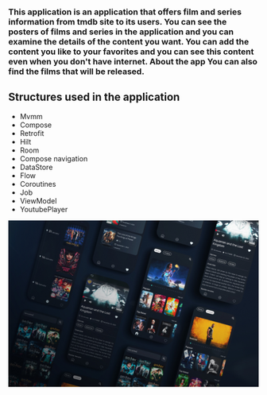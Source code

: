 ### This application is an application that offers film and series information from tmdb site to its users. You can see the posters of films and series in the application and you can examine the details of the content you want. You can add the content you like to your favorites and you can see this content even when you don't have internet. About the app You can also find the films that will be released.

## Structures used in the application
* Mvmm 
* Compose
* Retrofit
* Hilt
* Room
* Compose navigation
* DataStore
* Flow
* Coroutines
* Job
* ViewModel
* YoutubePlayer

![application ui](https://github.com/Slankss/The-Movie-App/blob/master/assets/ui.jpg)


